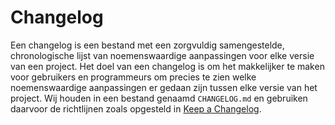 # Changelog
Een changelog is een bestand met een zorgvuldig samengestelde, chronologische lijst van noemenswaardige aanpassingen voor elke versie van een project. Het doel van een changelog is om het makkelijker te maken voor gebruikers en programmeurs om precies te zien welke noemenswaardige aanpassingen er gedaan zijn tussen elke versie van het project. Wij houden in een bestand genaamd `CHANGELOG.md` en gebruiken daarvoor de richtlijnen zoals opgesteld in [Keep a Changelog](https://keepachangelog.com/nl/1.0.0/).


